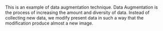 This is an example of data augmentation technique. 
Data Augmentation is the process of increasing the amount and diversity of data. Instead of collecting new data, we modify present data in such a way that the modification produce almost a new image.
